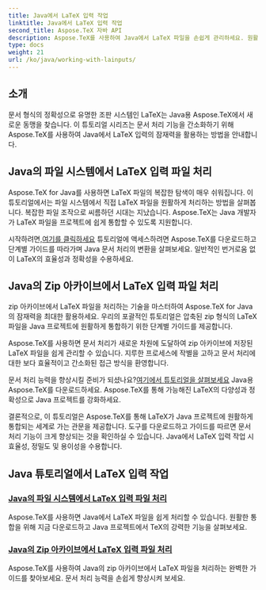 ```yaml
---
title: Java에서 LaTeX 입력 작업
linktitle: Java에서 LaTeX 입력 작업
second_title: Aspose.TeX 자바 API
description: Aspose.TeX를 사용하여 Java에서 LaTeX 파일을 손쉽게 관리하세요. 원활한 통합을 살펴보고, 지금 다운로드하고, 향상된 문서 처리를 위해 Java 프로젝트에서 TeX의 강력한 기능을 활용하세요.
type: docs
weight: 21
url: /ko/java/working-with-lainputs/
---
```

## 소개

문서 형식의 정확성으로 유명한 조판 시스템인 LaTeX는 Java용 Aspose.TeX에서 새로운 동맹을 찾습니다. 이 튜토리얼 시리즈는 문서 처리 기능을 간소화하기 위해 Aspose.TeX를 사용하여 Java에서 LaTeX 입력의 잠재력을 활용하는 방법을 안내합니다.

## Java의 파일 시스템에서 LaTeX 입력 파일 처리

Aspose.TeX for Java를 사용하면 LaTeX 파일의 복잡한 탐색이 매우 쉬워집니다. 이 튜토리얼에서는 파일 시스템에서 직접 LaTeX 파일을 원활하게 처리하는 방법을 살펴봅니다. 복잡한 파일 조작으로 씨름하던 시대는 지났습니다. Aspose.TeX는 Java 개발자가 LaTeX 파일을 프로젝트에 쉽게 통합할 수 있도록 지원합니다.

 시작하려면,[여기를 클릭하세요](./file-system-input/) 튜토리얼에 액세스하려면 Aspose.TeX를 다운로드하고 단계별 가이드를 따라가며 Java 문서 처리의 변환을 살펴보세요. 일반적인 번거로움 없이 LaTeX의 효율성과 정확성을 수용하세요.

## Java의 Zip 아카이브에서 LaTeX 입력 파일 처리

zip 아카이브에서 LaTeX 파일을 처리하는 기술을 마스터하여 Aspose.TeX for Java의 잠재력을 최대한 활용하세요. 우리의 포괄적인 튜토리얼은 압축된 zip 형식의 LaTeX 파일을 Java 프로젝트에 원활하게 통합하기 위한 단계별 가이드를 제공합니다.

Aspose.TeX를 사용하면 문서 처리가 새로운 차원에 도달하여 zip 아카이브에 저장된 LaTeX 파일을 쉽게 관리할 수 있습니다. 지루한 프로세스에 작별을 고하고 문서 처리에 대한 보다 효율적이고 간소화된 접근 방식을 환영합니다.

 문서 처리 능력을 향상시킬 준비가 되셨나요?[여기에서 튜토리얼을 살펴보세요](./zip-archive-input/) Java용 Aspose.TeX를 다운로드하세요. Aspose.TeX를 통해 가능해진 LaTeX의 다양성과 정확성으로 Java 프로젝트를 강화하세요.

결론적으로, 이 튜토리얼은 Aspose.TeX를 통해 LaTeX가 Java 프로젝트에 원활하게 통합되는 세계로 가는 관문을 제공합니다. 도구를 다운로드하고 가이드를 따르면 문서 처리 기능이 크게 향상되는 것을 확인하실 수 있습니다. Java에서 LaTeX 입력 작업 시 효율성, 정밀도 및 용이성을 수용합니다.
## Java 튜토리얼에서 LaTeX 입력 작업
### [Java의 파일 시스템에서 LaTeX 입력 파일 처리](./file-system-input/)
Aspose.TeX를 사용하면 Java에서 LaTeX 파일을 쉽게 처리할 수 있습니다. 원활한 통합을 위해 지금 다운로드하고 Java 프로젝트에서 TeX의 강력한 기능을 살펴보세요.
### [Java의 Zip 아카이브에서 LaTeX 입력 파일 처리](./zip-archive-input/)
Aspose.TeX를 사용하여 Java의 zip 아카이브에서 LaTeX 파일을 처리하는 완벽한 가이드를 찾아보세요. 문서 처리 능력을 손쉽게 향상시켜 보세요.
